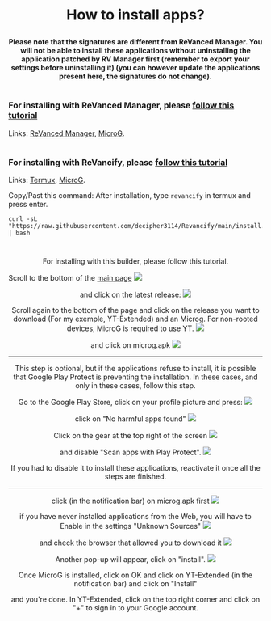 # <p align="center">How to install apps?
#### <p align="center">Please note that the signatures are different from ReVanced Manager. You will not be able to install these applications without uninstalling the application patched by RV Manager first (remember to export your settings before uninstalling it) (you can however update the applications present here, the signatures do not change).
#

### For installing with ReVanced Manager, please [follow this tutorial](https://mega.nz/file/7LxyjQwT#pVQ8jA_LKUhjAnz6KbfPLsp0wh2QfivGHHkPHFBZPxs)
Links: [ReVanced Manager](https://github.com/ReVanced/revanced-manager/releases/latest), [MicroG](https://github.com/WSTxda/MicroG-RE/releases/latest).
#
### For installing with ReVancify, please [follow this tutorial](https://mega.nz/file/DOYkjZIT#eOBU1Ken6zVLloONCN-gvocBTSxpJ02C4LkdrnJoN04)
Links: [Termux](https://github.com/KitsunedFox/termux-monet/releases/latest), [MicroG](https://github.com/WSTxda/MicroG-RE/releases/latest).

Copy/Past this command: After installation, type ```revancify``` in termux and press enter.
```console
curl -sL "https://raw.githubusercontent.com/decipher3114/Revancify/main/install.sh" | bash
```
#
<p align="center"> For installing with this builder, please follow this tutorial.

Scroll to the bottom of the [main page](https://github.com/kevinr99089/Extended.Builder)
    <img src=".github/Installation/01.png">

<p align="center">and click on the latest release:
    <img src=".github/Installation/02.png">

<p align="center">Scroll again to the bottom of the page and click on the release you want to download (For my exemple, YT-Extended) and an Microg. For non-rooted devices, MicroG is required to use YT.
    <img src=".github/Installation/03.png">

<p align="center"> and click on microg.apk
   <img src=".github/Installation/04.png">

---

<p align="center">This step is optional, but if the applications refuse to install, it is possible that Google Play Protect is preventing the installation. In these cases, and only in these cases, follow this step.
<p align="center">Go to the Google Play Store, click on your profile picture and press:
    <img src=".github/Installation/05.png">
<p align="center">click on "No harmful apps found"
    <img src=".github/Installation/06.png">

<p align="center">Click on the gear at the top right of the screen
    <img src=".github/Installation/07.png">

<p align="center">and disable "Scan apps with Play Protect".
    <img src=".github/Installation/08.png">

<p align="center">If you had to disable it to install these applications, reactivate it once all the steps are finished.

---

<p align="center">click (in the notification bar) on microg.apk first
    <img src=".github/Installation/09.png">

<p align="center">if you have never installed applications from the Web, you will have to Enable in the settings "Unknown Sources"
    <img src=".github/Installation/10.png">

<p align="center">and check the browser that allowed you to download it
    <img src=".github/Installation/11.png">

<p align="center">Another pop-up will appear, 
click on "install".
    <img src=".github/Installation/12.png">

<p align="center">Once MicroG is installed, click on OK and click on YT-Extended (in the notification bar) and click on "Install"

<p align="center">and you're done. In YT-Extended, click on the top right corner and click on "+" to sign in to your Google account.
